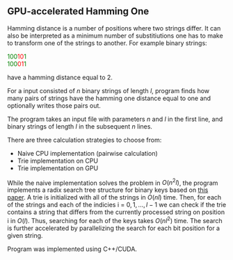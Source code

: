 <h2>GPU-accelerated Hamming One</h2>

Hamming distance is a number of positions where two strings differ. It can also be interpreted as a minimum number of substitiutions one has to make to transform one of the strings to another. For example binary strings:

<span style="color: green;">100</span><span style="color: red;">10</span><span style="color: green;">1</span>  
<span style="color: green;">100</span><span style="color: red;">01</span><span style="color: green;">1</span>  

have a hamming distance equal to 2.

For a input consisted of $n$ binary strings of length $l$, program finds how many pairs of strings have the hamming one distance equal to one and optionally writes those pairs out.

The program takes an input file with parameters $n$ and $l$ in the first line, and binary strings of length $l$ in the subsequent $n$ lines.

There are three calculation strategies to choose from:
- Naive CPU implementation (pairwise calculation)
- Trie implementation on CPU
- Trie implementation on GPU

While the naive implementation solves the problem in $O(n^2l)$, the program implements a radix search tree structure for binary keys based on [this paper](https://onlinelibrary-1wiley-1com-10000956e0040.eczyt.bg.pw.edu.pl/doi/full/10.1002/cpe.5027). A trie is initialized with all of the strings in $O(nl)$ time. Then, for each of the strings and each of the indicies i = $0, 1, ..., l - 1$ we can check if the trie contains a string that differs from the currently processed string on position i in $O(l)$. Thus, searching for each of the keys takes $O(nl^2)$ time. The search is further accelerated by parallelizing the search for each bit position for a given string.

Program was implemented using C++/CUDA.